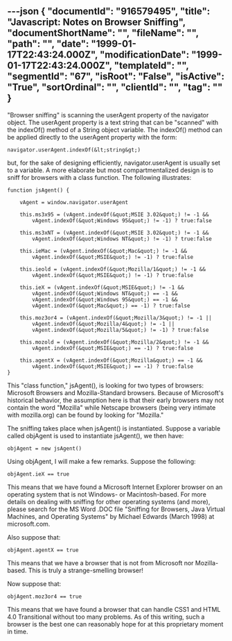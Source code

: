 ---json
{
  "documentId": "916579495",
  "title": "Javascript: Notes on Browser Sniffing",
  "documentShortName": "",
  "fileName": "",
  "path": "",
  "date": "1999-01-17T22:43:24.000Z",
  "modificationDate": "1999-01-17T22:43:24.000Z",
  "templateId": "",
  "segmentId": "67",
  "isRoot": "False",
  "isActive": "True",
  "sortOrdinal": "",
  "clientId": "",
  "tag": ""
}
---

&quot;Browser sniffing&quot; is scanning the userAgent property of the navigator object. The userAgent property is a text string that can be &quot;scanned&quot; with the indexOf() method of a String object variable. The indexOf() method can be applied directly to the userAgent property with the form:

    navigator.userAgent.indexOf(&lt;string&gt;)

but, for the sake of designing efficiently, navigator.userAgent is usually set to a variable. A more elaborate but most compartmentalized design is to sniff for browsers with a class function. The following illustrates:

    function jsAgent() {
        
        vAgent = window.navigator.userAgent

        this.ms3x95 = (vAgent.indexOf(&quot;MSIE 3.02&quot;) != -1 &&
            vAgent.indexOf(&quot;Windows 95&quot;) != -1) ? true:false

        this.ms3xNT = (vAgent.indexOf(&quot;MSIE 3.02&quot;) != -1 &&
            vAgent.indexOf(&quot;Windows NT&quot;) != -1) ? true:false

        this.ieMac = (vAgent.indexOf(&quot;Mac&quot;) != -1 &&
            vAgent.indexOf(&quot;MSIE&quot;) != -1) ? true:false
                    
        this.ieold = (vAgent.indexOf(&quot;Mozilla/1&quot;) != -1 &&
            vAgent.indexOf(&quot;MSIE&quot;) != -1) ? true:false
                    
        this.ieX = (vAgent.indexOf(&quot;MSIE&quot;) != -1 &&
            vAgent.indexOf(&quot;Windows NT&quot;) == -1 &&
            vAgent.indexOf(&quot;Windows 95&quot;) == -1 &&
            vAgent.indexOf(&quot;Mac&quot;) == -1) ? true:false

        this.moz3or4 = (vAgent.indexOf(&quot;Mozilla/3&quot;) != -1 ||
            vAgent.indexOf(&quot;Mozilla/4&quot;) != -1 ||
            vAgent.indexOf(&quot;Mozilla/5&quot;) != -1) ? true:false

        this.mozold = (vAgent.indexOf(&quot;Mozilla/2&quot;) != -1 &&
            vAgent.indexOf(&quot;MSIE&quot;) == -1) ? true:false
                    
        this.agentX = (vAgent.indexOf(&quot;Mozilla&quot;) == -1 &&
            vAgent.indexOf(&quot;MSIE&quot;) == -1) ? true:false
    }

This &quot;class function,&quot; jsAgent(), is looking for two types of browsers: Microsoft Browsers and Mozilla-Standard browsers. Because of Microsoft's historical behavior, the assumption here is that their early browsers may not contain the word &quot;Mozilla&quot; while Netscape browsers (being very intimate with mozilla.org) can be found by looking for &quot;Mozilla.&quot;

The sniffing takes place when jsAgent() is instantiated. Suppose a variable called objAgent is used to instantiate jsAgent(), we then have:

    objAgent = new jsAgent()

Using objAgent, I will make a few remarks. Suppose the following:

    objAgent.ieX == true

This means that we have found a Microsoft Internet Explorer browser on an operating system that is not Windows- or Macintosh-based. For more details on dealing with sniffing for other operating systems (and more), please search for the MS Word .DOC file &quot;Sniffing for Browsers, Java Virtual Machines, and Operating Systems&quot; by Michael Edwards (March 1998) at microsoft.com.

Also suppose that:

    objAgent.agentX == true

This means that we have a browser that is not from Microsoft nor Mozilla-based. This is truly a strange-smelling browser!

Now suppose that:

    objAgent.moz3or4 == true

This means that we have found a browser that can handle CSS1 and HTML 4.0 Transitional without too many problems. As of this writing, such a browser is the best one can reasonably hope for at this proprietary moment in time.

